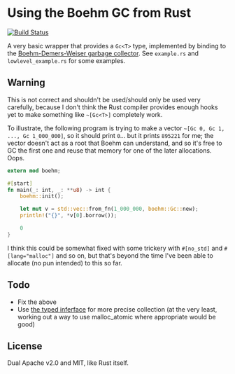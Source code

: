 # Using the Boehm GC from Rust

[![Build Status](https://travis-ci.org/huonw/boehm-rs.png)](https://travis-ci.org/huonw/boehm-rs)

A very basic wrapper that provides a `Gc<T>` type, implemented by
binding to the
[Boehm-Demers-Weiser garbage collector](http://www.hpl.hp.com/personal/Hans_Boehm/gc/). See
`example.rs` and `lowlevel_example.rs` for some examples.

## Warning

This is not correct and shouldn't be used/should only be used very
carefully, because I don't think the Rust compiler provides enough
hooks yet to make something like `~[Gc<T>]` completely work.

To illustrate, the following program is trying to make a vector
`~[Gc 0, Gc 1, ..., Gc 1_000_000]`, so it should print `0`... but it
prints `895221` for me; the vector doesn't act as a root that Boehm
can understand, and so it's free to GC the first one and reuse that
memory for one of the later allocations. Oops.

```rust
extern mod boehm;

#[start]
fn main(_: int, _: **u8) -> int {
    boehm::init();

    let mut v = std::vec::from_fn(1_000_000, boehm::Gc::new);
    println!("{}", *v[0].borrow());

    0
}
```

I think this could be somewhat fixed with some trickery with
`#[no_std]` and `#[lang="malloc"]` and so on, but that's beyond the
time I've been able to allocate (no pun intended) to this so far.

## Todo

- Fix the above
- Use
  [the typed inferface](http://www.hpl.hp.com/personal/Hans_Boehm/gc/gc_source/gc_typedh.txt)
  for more precise collection (at the very least, working out a way to
  use malloc_atomic where appropriate would be good)

## License

Dual Apache v2.0 and MIT, like Rust itself.
